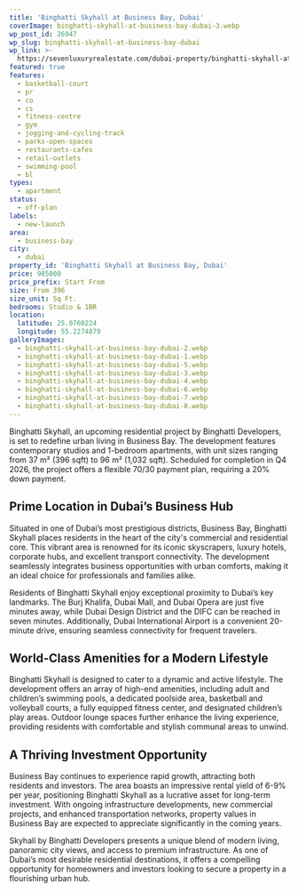 ```yaml
---
title: 'Binghatti Skyhall at Business Bay, Dubai'
coverImage: binghatti-skyhall-at-business-bay-dubai-3.webp
wp_post_id: 26947
wp_slug: binghatti-skyhall-at-business-bay-dubai
wp_link: >-
  https://sevenluxuryrealestate.com/dubai-property/binghatti-skyhall-at-business-bay-dubai/
featured: true
features:
  - basketball-court
  - pr
  - co
  - cs
  - fitness-centre
  - gym
  - jogging-and-cycling-track
  - parks-open-spaces
  - restaurants-cafes
  - retail-outlets
  - swimming-pool
  - bl
types:
  - apartment
status:
  - off-plan
labels:
  - new-launch
area:
  - business-bay
city:
  - dubai
property_id: 'Binghatti Skyhall at Business Bay, Dubai'
price: 985000
price_prefix: Start From
size: From 396
size_unit: Sq Ft.
bedrooms: Studio & 1BR
location:
  latitude: 25.0760224
  longitude: 55.2274879
galleryImages:
  - binghatti-skyhall-at-business-bay-dubai-2.webp
  - binghatti-skyhall-at-business-bay-dubai-1.webp
  - binghatti-skyhall-at-business-bay-dubai-5.webp
  - binghatti-skyhall-at-business-bay-dubai-3.webp
  - binghatti-skyhall-at-business-bay-dubai-4.webp
  - binghatti-skyhall-at-business-bay-dubai-6.webp
  - binghatti-skyhall-at-business-bay-dubai-7.webp
  - binghatti-skyhall-at-business-bay-dubai-8.webp
---
```


Binghatti Skyhall, an upcoming residential project by Binghatti Developers, is set to redefine urban living in Business Bay. The development features contemporary studios and 1-bedroom apartments, with unit sizes ranging from 37 m² (396 sqft) to 96 m² (1,032 sqft). Scheduled for completion in Q4 2026, the project offers a flexible 70/30 payment plan, requiring a 20% down payment.

## **Prime Location in Dubai’s Business Hub**

Situated in one of Dubai’s most prestigious districts, Business Bay, Binghatti Skyhall places residents in the heart of the city's commercial and residential core. This vibrant area is renowned for its iconic skyscrapers, luxury hotels, corporate hubs, and excellent transport connectivity. The development seamlessly integrates business opportunities with urban comforts, making it an ideal choice for professionals and families alike.

Residents of Binghatti Skyhall enjoy exceptional proximity to Dubai’s key landmarks. The Burj Khalifa, Dubai Mall, and Dubai Opera are just five minutes away, while Dubai Design District and the DIFC can be reached in seven minutes. Additionally, Dubai International Airport is a convenient 20-minute drive, ensuring seamless connectivity for frequent travelers.

## **World-Class Amenities for a Modern Lifestyle**

Binghatti Skyhall is designed to cater to a dynamic and active lifestyle. The development offers an array of high-end amenities, including adult and children’s swimming pools, a dedicated poolside area, basketball and volleyball courts, a fully equipped fitness center, and designated children’s play areas. Outdoor lounge spaces further enhance the living experience, providing residents with comfortable and stylish communal areas to unwind.

## **A Thriving Investment Opportunity**

Business Bay continues to experience rapid growth, attracting both residents and investors. The area boasts an impressive rental yield of 6-9% per year, positioning Binghatti Skyhall as a lucrative asset for long-term investment. With ongoing infrastructure developments, new commercial projects, and enhanced transportation networks, property values in Business Bay are expected to appreciate significantly in the coming years.

Skyhall by Binghatti Developers presents a unique blend of modern living, panoramic city views, and access to premium infrastructure. As one of Dubai’s most desirable residential destinations, it offers a compelling opportunity for homeowners and investors looking to secure a property in a flourishing urban hub.
